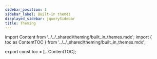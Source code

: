 ```yaml
---
sidebar_position: 1
sidebar_label: Built-in themes
displayed_sidebar: jquerySidebar
title: Theming
---
```


import Content from '../../_shared/theming/built_in_themes.mdx';
import { toc as ContentTOC } from '../../_shared/theming/built_in_themes.mdx';

export const toc = [...ContentTOC];

<Content />